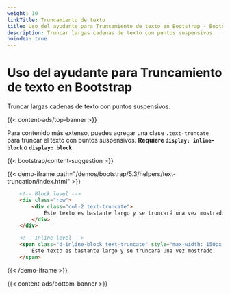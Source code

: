 ```yaml
---
weight: 10
linkTitle: Truncamiento de texto
title: Uso del ayudante para Truncamiento de texto en Bootstrap · Bootstrap en Español v5.3
description: Truncar largas cadenas de texto con puntos suspensivos.
noindex: true
---
```


# Uso del ayudante para Truncamiento de texto en Bootstrap

Truncar largas cadenas de texto con puntos suspensivos.

{{< content-ads/top-banner >}}

Para contenido más extenso, puedes agregar una clase `.text-truncate` para truncar el texto con puntos suspensivos. **Requiere `display: inline-block` o `display: block`.**

{{< bootstrap/content-suggestion >}}

{{< demo-iframe path="/demos/bootstrap/5.3/helpers/text-truncation/index.html" >}}
```html {filename="HTML"}
    <!-- Block level -->
    <div class="row">
        <div class="col-2 text-truncate">
            Este texto es bastante largo y se truncará una vez mostrado.
        </div>
    </div>

    <!-- Inline level -->
    <span class="d-inline-block text-truncate" style="max-width: 150px;">
        Este texto es bastante largo y se truncará una vez mostrado.
    </span>
```
{{< /demo-iframe >}}

{{< content-ads/bottom-banner >}}
